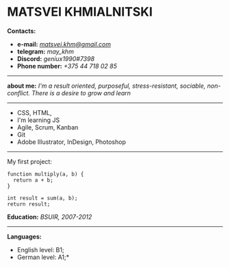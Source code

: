 # **MATSVEI KHMIALNITSKI**

**Contacts:**
* **e-mail:** *matsvei.khm@gmail.com*
* **telegram:** *may_khm*
* **Discord:** *geniux1990#7398*
* **Phone number:** *+375 44 718 02 85*
*** 
**about me:** *I'm a result oriented, purposeful, stress-resistant, sociable, non-conflict. There is a desire to grow and learn*
***
* CSS, HTML, 
* I'm learning JS 
* Agile, Scrum, Kanban 
* Git 
* Adobe Illustrator, InDesign, Photoshop
***
My first project: 
```
function multiply(a, b) {
  return a + b;
}

int result = sum(a, b);
return result;
```
**Education:** *BSUIR, 2007-2012*
***
**Languages:** 
* English level: B1;
* German level: A1;*
